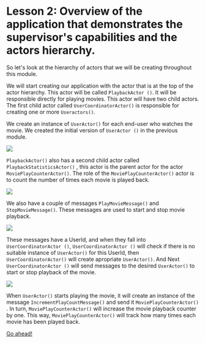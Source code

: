 # Lesson 2: Overview of the application that demonstrates the supervisor's capabilities and the actors hierarchy.

So let's look at the hierarchy of actors that we will be creating throughout this module.

We will start creating our application with the actor that is at the top of the actor hierarchy. This actor will be called `PlaybackActor ()`. It will be responsible directly for playing movies. This actor will have two child actors. The first child actor called `UserCoordinatorActor()` is responsible for creating one or more `Useractors()`.

We create an instance of `UserActor()` for each end-user who watches the movie. We created the initial version of `UserActor ()` in the previous module.

![](../../images/4_2_1.png)

`PlaybackActor()` also has a second child actor called `PlaybackStatisticsActor()` , this actor is the parent actor for the actor `MoviePlayCounterActor()`.  The role of the `MoviePlayCounterActor()` actor is to count the number of times each movie is played back.

![](../../images/4_2_2.png)

We also have a couple of messages `PlayMovieMessage()` and `StopMovieMessage()`. These messages are used to start and stop movie playback.

![](../../images/4_2_3.png)

These messages have a UserId, and when they fall into `UserCoordinatorActor ()`, `UserCoordinatorActor ()` will check if there is no suitable instance of `UserActor()` for this UserId, then `UserCoordinatorActor()` will create  apropriate `UserActor()`. And Next `UserCoordinatorActor ()` will send messages to the desired `UserActor()` to start or stop playback of the movie.

![](../../images/4_2_4.png)

When `UserActor()` starts playing the movie, it will create an instance of the message `IncrementPlayCountMessage()` and send it `MoviePlayCounterActor()` . In turn, `MoviePlayCounterActor()` will increase the movie playback counter by one. This way, `MoviePlayCounterActor()` will track how many times each movie has been played back.

[Go ahead!](../lesson-3)
